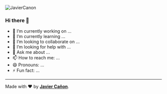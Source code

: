 ![JavierCanon](https://media-exp1.licdn.com/dms/image/C4E16AQFyRDb5xqOmPw/profile-displaybackgroundimage-shrink_350_1400/0?e=1600300800&v=beta&t=a5whc2Q23X4ddJme27ZmsWMzjx7Rt8CXJNniu8TD0Kk)

### Hi there 👋

- 🔭 I’m currently working on ...
- 🌱 I’m currently learning ...
- 👯 I’m looking to collaborate on ...
- 🤔 I’m looking for help with ...
- 💬 Ask me about ...
- 📫 How to reach me: ...
- 😄 Pronouns: ...
- ⚡ Fun fact: ...

---
Made with ❤️ by **[Javier Cañon](https://javiercanon.com)**.
